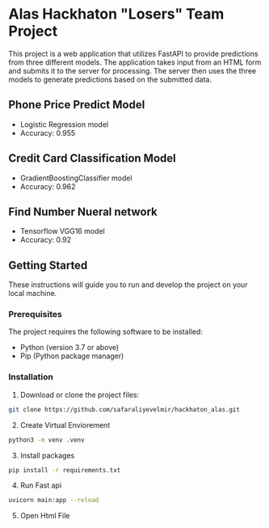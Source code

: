 # Alas Hackhaton "Losers" Team Project 

This project is a web application that utilizes FastAPI to provide predictions from three different models. The application takes input from an HTML form and submits it to the server for processing. The server then uses the three models to generate predictions based on the submitted data.

## Phone Price Predict Model

- Logistic Regression model
- Accuracy: 0.955

## Credit Card Classification Model

- GradientBoostingClassifier model
- Accuracy: 0.962


## Find Number Nueral network

- Tensorflow VGG16 model
- Accuracy: 0.92

## Getting Started

These instructions will guide you to run and develop the project on your local machine.

### Prerequisites

The project requires the following software to be installed:

- Python (version 3.7 or above)
- Pip (Python package manager)

### Installation

1. Download or clone the project files:

```bash
git clone https://github.com/safaraliyevelmir/hackhaton_alas.git
```

2. Create Virtual Enviorement

```bash
python3 -m venv .venv
```

3. Install packages

```bash
pip install -r requirements.txt
```

4. Run Fast api

```bash
uvicorn main:app --reload
```

5. Open Html File

